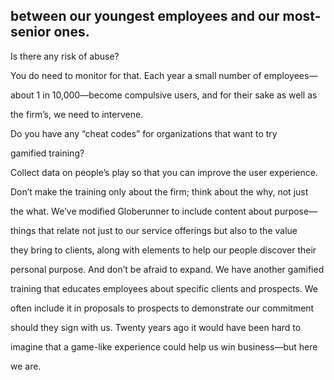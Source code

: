 ## between our youngest employees and our most-senior ones.

Is there any risk of abuse?

You do need to monitor for that. Each year a small number of employees—

about 1 in 10,000—become compulsive users, and for their sake as well as

the firm’s, we need to intervene.

Do you have any “cheat codes” for organizations that want to try

gamified training?

Collect data on people’s play so that you can improve the user experience.

Don’t make the training only about the firm; think about the why, not just

the what. We’ve modified Globerunner to include content about purpose—

things that relate not just to our service offerings but also to the value

they bring to clients, along with elements to help our people discover their

personal purpose. And don’t be afraid to expand. We have another gamified

training that educates employees about specific clients and prospects. We

often include it in proposals to prospects to demonstrate our commitment

should they sign with us. Twenty years ago it would have been hard to

imagine that a game-like experience could help us win business—but here

we are.